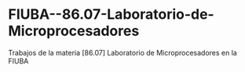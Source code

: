 # FIUBA--86.07-Laboratorio-de-Microprocesadores
Trabajos de la materia [86.07] Laboratorio de Microprocesadores en la FIUBA
